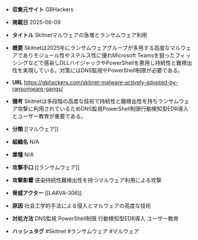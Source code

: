 - **収集元サイト**
GBHackers

- **掲載日**
2025-06-09

- **タイトル**
Skitnetマルウェアの急増とランサムウェア利用

- **概要**
Skitnetは2025年にランサムウェアグループが多用する高度なマルウェアでありモジュール性やステルス性に優れMicrosoft Teamsを狙ったフィッシングなどで感染しDLLハイジャックやPowerShellを悪用し持続性と難検出性を実現している。対策にはDNS監視やPowerShell制限が必要である。

- **URL**
https://gbhackers.com/skitnet-malware-actively-adopted-by-ransomware-gangs/

- **備考**
Skitnetは多段階の高度な技術で持続性と難検出性を持ちランサムウェア攻撃に利用されているためDNS監視PowerShell制限行動検知型EDR導入とユーザー教育が重要である。

- **分類**
[[マルウェア]]

- **組織名**
N/A

- **業種**
N/A

- **攻撃手口**
[[ランサムウェア]]

- **攻撃影響**
感染持続性難検出性を持つマルウェア利用による攻撃

- **脅威アクター**
[[LARVA-306]]

- **原因**
社会工学的手法による侵入とマルウェアの高度な技術

- **対処方法**
DNS監視 PowerShell制限 行動検知型EDR導入 ユーザー教育

- **ハッシュタグ**
#Skitnet #ランサムウェア #マルウェア
